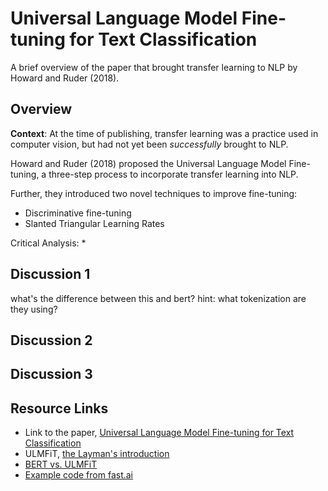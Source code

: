 # Universal Language Model Fine-tuning for Text Classification

A brief overview of the paper that brought transfer learning to NLP by Howard and Ruder (2018). 

## Overview

**Context**: At the time of publishing, transfer learning was a practice used in computer vision, but had not yet been *successfully* brought to NLP. 



Howard and Ruder (2018) proposed the Universal Language Model Fine-tuning, a three-step process to incorporate transfer learning into NLP.



Further, they introduced two novel techniques to improve fine-tuning:
* Discriminative fine-tuning
* Slanted Triangular Learning Rates

Critical Analysis:
* 

## Discussion 1
what's the difference between this and bert? hint: what tokenization are they using? 

## Discussion 2

## Discussion 3

## Resource Links

- Link to the paper, [Universal Language Model Fine-tuning for Text Classification](https://arxiv.org/abs/1801.06146)
- ULMFiT, [the Layman's introduction](https://nlp.fast.ai/classification/2018/05/15/introducing-ulmfit.html) 
- [BERT vs. ULMFiT]()
- [Example code from fast.ai]()
